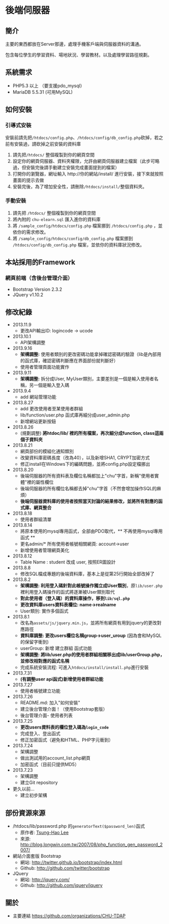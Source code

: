 後端伺服器
=======================
## 簡介
主要的東西都放在Server那邊，處理手機客戶端與伺服器資料的溝通。

包含每位學生的學習資料、場地狀況、學習教材。以及處理學習路徑規劃。

## 系統需求
* PHP5.3 以上 （要支援pdo_mysql）
* MariaDB 5.5.31 (可用MySQL)

## 如何安裝
### 引導式安裝

安裝前請先把`/htdocs/config.php`、`/htdocs/config/db_config.php`砍掉，若之前有安裝過，請砍掉之前安裝的資料庫

1. 請先把`/htdocs/` 整個複製到你的網頁空間
2. 設定你的網頁伺服器、資料夾權限，允許由網頁伺服器建立檔案（此步可略過，但安裝完後請手動建立安裝完成畫面提到的檔案）
3. 打開你的瀏覽器，網址輸入 http://你的網站/install/ 進行安裝，接下來就按照畫面的提示去做
4. 安裝完後，為了增加安全性，請刪除`/htdocs/install/`整個資料夾。

### 手動安裝
1. 請先把 `/htdocs/` 整個複製到你的網頁空間
2. 將內附的 `chu-elearn.sql` 匯入進你的資料庫
3. 將 `/sample_config/htdocs/config.php` 檔案挪到 `/htdocs/config.php` ，並依你的需求修改。
4. 將 `/sample_config/htdocs/config/db_config.php` 檔案挪到 `/htdocs/config/db_config.php` 檔案，並依你的資料庫狀況修改。


## 本站採用的Framework
### 網頁前端（含後台管理介面）
* Bootstrap Version 2.3.2
* JQuery v1.10.2


## 修改紀錄
* 2013.11.9
    * 更改API輸出ID: logincode -> ucode
* 2013.10.1
    * API架構調整
* 2013.9.16
    * **架構調整:** 使用者類別的更改密碼功能拿掉確認密碼的驗證（lib是內部用的函式庫，確認密碼判斷應在界面部份就判斷好）
    * 使用者管理頁面功能實作
* 2013.9.11
    * **架構調整:** 拆分成User, MyUser類別，主要差別是一個是輸入使用者名稱，另一個是輸入登入碼
* 2013.9.4
    * add 網站管理功能
* 2013.8.27
    * add 更改使用者至某使用者群組
    * lib/function/user.php 函式庫再細分成user_admin.php
    * 新增網站更新按鈕
* 2013.8.26
    * (規劃調整) **將htdoc/lib/ 裡的所有檔案，再次細分成function, class這兩個子資料夾**
* 2013.8.21
    * 網頁部份的模組化通知類別
    * 改變資料庫密碼長度（改為40），以及新增SHA1, CRYPT加密方式
	* 修正install在Windows下的編碼問題，並將config.php設定檔挪出
* 2013.8.20
    * 後端伺服器的所有資料表及欄位名稱都加上"chu"字首，新稱"使用者實體"裡的屬性欄位
    * 後端伺服器的所有欄位名稱都去掉"chu"字首（不然會增加操作SQL的麻煩）
    * **後端伺服器資料庫的使用者按照當天討論的結果修改，並將所有對應的函式庫、網頁整合**
* 2013.8.18
    * 使用者群組清單
* 2013.8.14
    * 將原本使用的mysql專用函式，全部由PDO取代，** 不再使用mysql專用函式 **
    * 更名admin/* 所有使用者帳號相關網頁: account->user
    * 新增使用者管理網頁美化
* 2013.8.12
    * Table Name : student 改成 user, 按照ER圖設計
* 2013.8.8
    * 修改SQL檔成專題的後端資料庫，基本上是從第25行開始全部改掉了
* 2013.8.2
    * **架構調整: 利用登入碼針對此帳號操作獨立成User類別**，原`lib/user.php`裡利用登入碼操作的函式將逐漸被User類別取代
    * **對此使用者（登入碼）的資料庫操作，移到`lib/sql.php`**
    * **更改資料庫users資料表欄位: name->realname**
    * User類別: 實作多個函式
* 2013.8.1
    * 改名為`assets/js/jquery.min.js`，並將所有網頁有用到jquery的更改對應路徑
    * **資料庫調整: 更改users欄位名稱group->user_uroup** (因為會和MySQL的保留字衝到)
    * userGroup: 新增 建立群組 函式功能
    * **架構調整: 將lib/user.php的使用者群組相關移出成lib/userGroup.php，並修改相對應的函式名稱**
    * 完成系統安裝流程: 可進入`htdocs/install/install.php`進行安裝
* 2013.7.31
    * **(有調整user api函式)新增使用者群組功能**
* 2013.7.27
    * 使用者帳號建立功能
* 2013.7.26
    * README.md: 加入"如何安裝"
    * 建立後台管理介面！（使用Bootstrap套版）
    * 後台管理介面- 使用者列表
* 2013.7.25
    * **更改users資料表的欄位登入碼為`login_code`**
    * 完成登入、登出函式
    * 修正加密函式（避免和HTML、PHP字元衝到）
* 2013.7.24
    * 架構調整
    * 做出測試用的account_list.php網頁
    * 加密函式（目前只提供MD5）
* 2013.7.23
    * 架構調整
    * 建立Git repository
* 更久以前...
    * 建立初步架構

## 部份資源來源

* /htdocs/lib/password.php 的`generatorText($password_len)`函式
    * 原作者: [Tsung-Hao Lee](http://about.me/tsung)
    * 來源: <http://blog.longwin.com.tw/2007/08/php_function_gen_password_2007/>  
* 網站介面套版 Bootstrap
    * 網站: <http://twitter.github.io/bootstrap/index.html>
    * Github: <http://github.com/twitter/bootstrap>
* JQuery
    * 網站: <http://jquery.com/>
    * Github: <http://github.com/jquery/jquery>

## 關於
* 主要連結 <https://github.com/organizations/CHU-TDAP> 
